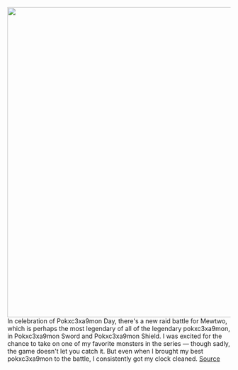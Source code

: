 <img src='https://cdn.vox-cdn.com/thumbor/Wjj0F1l9_qlItDeTQ749jE7nrPc=/0x0:1280x720/1200x800/filters:focal(538x258:742x462)/cdn.vox-cdn.com/uploads/chorus_image/image/66397624/2020022713505500_3C66B776DB1AA06323037049FACD96D3.0.jpg' width='700px' /><br/>
In celebration of Pokxc3xa9mon Day, there's a new raid battle for Mewtwo, which is perhaps the most legendary of all of the legendary pokxc3xa9mon, in Pokxc3xa9mon Sword and Pokxc3xa9mon Shield. I was excited for the chance to take on one of my favorite monsters in the series — though sadly, the game doesn't let you catch it. But even when I brought my best pokxc3xa9mon to the battle, I consistently got my clock cleaned.
<a href='https://www.theverge.com/2020/2/28/21156710/pokemon-sword-shield-mewtwo-raid-kanto-starters-bulbasaur-charmander-squirtle'> Source <a/>